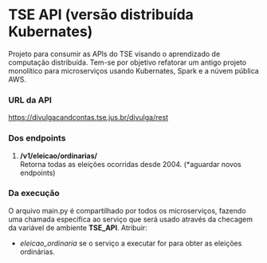 # TSE API (versão distribuída Kubernates)
Projeto para consumir as APIs do TSE visando o aprendizado de computação distribuída.
Tem-se por objetivo refatorar um antigo projeto monolítico para microserviços usando Kubernates, Spark e a núvem pública AWS.

### URL da API
https://divulgacandcontas.tse.jus.br/divulga/rest

### Dos endpoints
1. **/v1/eleicao/ordinarias/**<br>
Retorna todas as eleições ocorridas desde 2004.
(*aguardar novos endpoints)

### Da execução
O arquivo main.py é compartilhado por todos os microserviços, fazendo uma chamada específica ao serviço que será usado através da checagem da variável de ambiente **TSE_API**.
Atribuir:
* *eleicao_ordinaria* se o serviço a executar for para obter as eleições ordinárias.